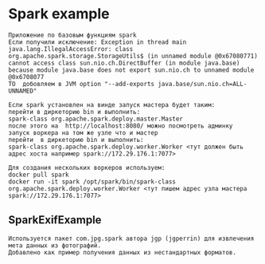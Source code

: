 # Spark example
    Приложение по базовым функциям spark
    Если получили исключение: Exception in thread main java.lang.IllegalAccessError: class org.apache.spark.storage.StorageUtils$ (in unnamed module @0x67080771) cannot access class sun.nio.ch.DirectBuffer (in module java.base) because module java.base does not export sun.nio.ch to unnamed module @0x6708077 
    ТО  добовляем в JVM option "--add-exports java.base/sun.nio.ch=ALL-UNNAMED"
 
    Если spark установлен на винде запуск мастера будет таким:
    перейти в диркеторию bin и выполнить:
    spark-class org.apache.spark.deploy.master.Master
    после этого на  http://localhost:8080/ можно посмотреть админку
    запуск воркера на том же узле что и мастер
    перейти  в диркеторию bin и выполнить:
    spark-class org.apache.spark.deploy.worker.Worker <тут должен быть адрес хоста например spark://172.29.176.1:7077>

    Для создания нескольких воркеров используем:
    docker pull spark
    docker run -it spark /opt/spark/bin/spark-class org.apache.spark.deploy.worker.Worker <тут пишем адрес узла мастера spark://172.29.176.1:7077>

## SparkExifExample
    Используется пакет com.jpg.spark автора jgp (jgperrin) для извлечения мета данных из фотографий.
    Добавлено как пример получения данных из нестандартных форматов.